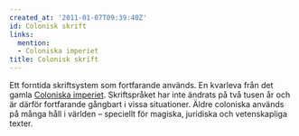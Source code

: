 ```yaml
---
created_at: '2011-01-07T09:39:40Z'
id: Colonisk skrift
links:
  mention:
  - Coloniska imperiet
title: Colonisk skrift
---
```


Ett forntida skriftsystem som fortfarande används. En kvarleva från det gamla [Coloniska imperiet].
Skriftspråket har inte ändrats på två tusen år och är därför fortfarande gångbart i vissa
situationer. Äldre coloniska används på många håll i världen – speciellt för magiska, juridiska och
vetenskapliga texter.

  [Coloniska imperiet]: Coloniska_imperiet
